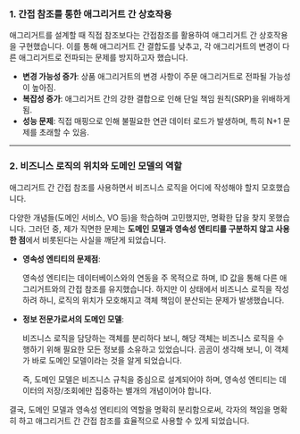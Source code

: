 ### 1. **간접 참조를 통한 애그리거트 간 상호작용**

애그리거트를 설계할 때 직접 참조보다는 간접참조를 활용하여 애그리거트 간 상호작용을 구현했습니다. 이를 통해 애그리거트 간 결합도를 낮추고, 각 애그리거트의 변경이 다른 애그리거트로 전파되는 문제를 방지하고자 했습니다.

- **변경 가능성 증가**: 상품 애그리거트의 변경 사항이 주문 애그리거트로 전파될 가능성이 높아짐.
- **복잡성 증가**: 애그리거트 간의 강한 결합으로 인해 단일 책임 원칙(SRP)을 위배하게 됨.
- **성능 문제**: 직접 매핑으로 인해 불필요한 연관 데이터 로드가 발생하며, 특히 N+1 문제를 초래할 수 있음.


---

### 2. **비즈니스 로직의 위치와 도메인 모델의 역할**

애그리거트 간 간접 참조를 사용하면서 비즈니스 로직을 어디에 작성해야 할지 모호했습니다.

다양한 개념들(도메인 서비스, VO 등)을 학습하며 고민했지만, 명확한 답을 찾지 못했습니다. 그러던 중, 제가 직면한 문제는 **도메인 모델과 영속성 엔티티를 구분하지 않고 사용한 점**에서 비롯된다는 사실을 깨닫게 되었습니다.

- **영속성 엔티티의 문제점**:

  영속성 엔티티는 데이터베이스와의 연동을 주 목적으로 하며, ID 값을 통해 다른 애그리거트와의 간접 참조를 유지했습니다. 하지만 이 상태에서 비즈니스 로직을 작성하려 하니, 로직의 위치가 모호해지고 객체 책임이 분산되는 문제가 발생했습니다.

- **정보 전문가로서의 도메인 모델**:

  비즈니스 로직을 담당하는 객체를 분리하다 보니, 해당 객체는 비즈니스 로직을 수행하기 위해 필요한 모든 정보를 소유하고 있었습니다. 곰곰이 생각해 보니, 이 객체가 바로 도메인 모델이라는 것을 알게 되었습니다.

  즉, 도메인 모델은 비즈니스 규칙을 중심으로 설계되어야 하며, 영속성 엔티티는 데이터의 저장/조회에만 집중하는 별개의 개념이어야 합니다.


결국, 도메인 모델과 영속성 엔티티의 역할을 명확히 분리함으로써, 각자의 책임을 명확히 하고 애그리거트 간 간접 참조를 효율적으로 사용할 수 있게 되었습니다.
